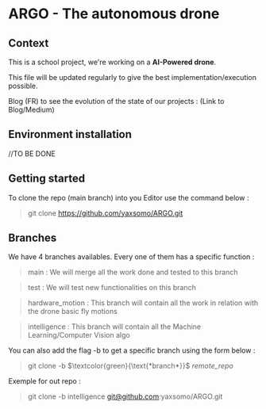 # ARGO - The autonomous drone


## Context 

This is a school project, we're working on a **AI-Powered drone**.

This file will be updated regularly to give the best implementation/execution possible.

Blog (FR) to see the evolution of the state of our projects : (Link to Blog/Medium)

## Environment installation

//TO BE DONE

## Getting started

To clone the repo (main branch) into you Editor use the command below :

> git clone https://github.com/yaxsomo/ARGO.git

## Branches

We have 4 branches availables. Every one of them has a specific function :

> main : We will merge all the work done and tested to this branch

> test : We will test new functionalities on this branch

> hardware_motion : This branch will contain all the work in relation with the drone basic fly motions

> intelligence : This branch will contain all the Machine Learning/Computer Vision algo

You can also add the flag -b to get a specific branch using the form below :

> git clone -b  $\textcolor{green}{\text{*branch*}}$ *remote_repo*

Exemple for out repo : 

> git clone -b intelligence git@github.com:yaxsomo/ARGO.git




